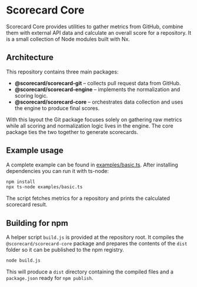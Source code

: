 # Scorecard Core

Scorecard Core provides utilities to gather metrics from GitHub, combine them with
external API data and calculate an overall score for a repository. It is a small
collection of Node modules built with Nx.

## Architecture

This repository contains three main packages:

* **@scorecard/scorecard-git** – collects pull request data from GitHub.
* **@scorecard/scorecard-engine** – implements the normalization and scoring logic.
* **@scorecard/scorecard-core** – orchestrates data collection and uses the engine
  to produce final scores.

With this layout the Git package focuses solely on gathering raw metrics while all
scoring and normalization logic lives in the engine. The core package ties the two
together to generate scorecards.

## Example usage

A complete example can be found in [examples/basic.ts](examples/basic.ts). After
installing dependencies you can run it with ts-node:

```bash
npm install
npx ts-node examples/basic.ts
```

The script fetches metrics for a repository and prints the calculated scorecard
result.

## Building for npm

A helper script `build.js` is provided at the repository root. It compiles the
`@scorecard/scorecard-core` package and prepares the contents of the `dist`
folder so it can be published to the npm registry.

```bash
node build.js
```

This will produce a `dist` directory containing the compiled files and a
`package.json` ready for `npm publish`.
